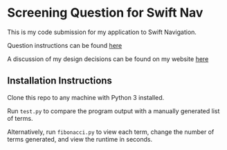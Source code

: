 # Screening Question for Swift Nav

This is my code submission for my application to Swift Navigation.

Question instructions can be found [here](https://github.com/swift-nav/screening_questions/blob/master/questions.md)

A discussion of my design decisions can be found on my website [here](https://danielhunter.io/swift-nav/)

## Installation Instructions

Clone this repo to any machine with Python 3 installed.

Run `test.py` to compare the program output with a manually generated list of terms.

Alternatively, run `fibonacci.py` to view each term, change the number of terms generated, and view the runtime in seconds.